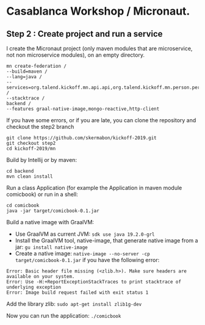 # Casablanca Workshop / Micronaut.

## Step 2 : Create project and run a service

I create the Micronaut project (only maven modules that are microservice, not non microservice modules), on an empty directory.
```shell
mn create-federation /
--build=maven /
--lang=java /
--services=org.talend.kickoff.mn.api.api,org.talend.kickoff.mn.person.person,org.talend.kickoff.mn.common.common,org.talend.kickoff.mn.comicbook.comicbook /
--stacktrace /
backend /
--features graal-native-image,mongo-reactive,http-client
```

If you have some errors, or if you are late, you can clone the repository and checkout the step2 branch

```shell
git clone https://github.com/skermabon/kickoff-2019.git​ 
git checkout step2
cd kickoff-2019/mn
```

Build by Intellij or by maven: 
~~~~
cd backend
mvn clean install
~~~~

Run a class Application (for example the Application in maven module comicbook) or run in a shell:
```shell
cd comicbook
java -jar target/comicbook-0.1.jar
```

Build a native image with GraalVM:
* Use GraalVM as current JVM: `sdk use java 19.2.0-grl`
* Install the GraalVM tool, native-image, that generate native image from a jar: `gu install native-image` 
* Create a native image: `native-image --no-server -cp target/comicbook-0.1.jar` if you have the following error:
~~~~
Error: Basic header file missing (<zlib.h>). Make sure headers are available on your system.
Error: Use -H:+ReportExceptionStackTraces to print stacktrace of underlying exception
Error: Image build request failed with exit status 1
~~~~

Add the library zlib: `sudo apt-get install zlib1g-dev`

Now you can run the application: `./comicbook`